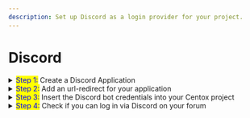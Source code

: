```yaml
---
description: Set up Discord as a login provider for your project.
---
```


# Discord

<details>

<summary><mark style="color:blue;">Step 1:</mark> Create a Discord Application</summary>

To start, create a **Discord bot**. \
This is done through this link: [https://discord.com/developers/applications](https://discord.com/developers/applications)

<img src="../.gitbook/assets/1-done.jpg" alt="" data-size="original">

Give your discord-bot a appropriate name & and add a logo.

Follow <mark style="color:blue;">**Step 2**</mark> - for adding a correct **url-redirict** link for your application.&#x20;



</details>

<details>

<summary><mark style="color:blue;">Step 2:</mark> Add an url-redirect for your application</summary>

The next step is to add a **url link** to the bot a user goes to after they have **logged in.** \
This is a necessary step for your **Discord bot** to work.

<img src="../.gitbook/assets/2-done.png" alt="" data-size="original">

Click <mark style="background-color:blue;">**"Add redirect"**</mark> under the category <mark style="background-color:blue;">**"OAuth2"**</mark>

### What link should be inserted?

Here you need to **insert** the following link:\
`https://<yoururl>.centox.io/api/auth/login/discord/callback`

Be sure to click <mark style="background-color:red;">**"Save Changes"**</mark> at the bottom.

### An example where the name of your forum is "<mark style="color:blue;">demo</mark>"

If the link to your forum is <mark style="color:orange;">**demo.centox.io**</mark>, insert the following link:\
`https://demo.centox.io/api/auth/login/discord/callback`



Follow <mark style="color:blue;">**Step 3**</mark> - on how to insert your Discord bot information into Centox.

</details>

<details>

<summary><mark style="color:blue;">Step 3:</mark> Insert the Discord bot credentials into your Centox project</summary>

The next **step** is to copy information from your **Discord bot** into your project on <mark style="color:blue;">Centox.</mark>



</details>

<details>

<summary><mark style="color:blue;">Step 4:</mark> Check if you can log in via Discord on your forum</summary>



</details>
